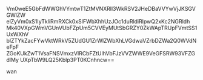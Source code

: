 Vm0weE5GbFdWWGhVYmtwT1ZtMVNXRll3WkRSV2JHeDBaVVYwVjJKSGVGWlZW
elZyVm0xS1IyTkliRmRXCk0xSlFWbXhhUzJOc1duRldiRlpwQ2xKc2NGRldh
Mk40VXpGWmVGUnVUbFZpUm5CVVEyMUtSbGRZY0ZkWApTRUpFVmtSS1UxWXhV
blZTYkZacFYwVktWRkV5ZUdGU1ZrWlZWbXhLVGdwaVZrbDZWa2Q0WVdNeFpF
ZGoKUkZwT1VsaFNSVmxzVlRCbFZtUlhVbFJzVVZWWE9VeGFSRW93VFZGdlMy
UXpTbW9LQ25Kblp3PT0KCnhncw==

wan